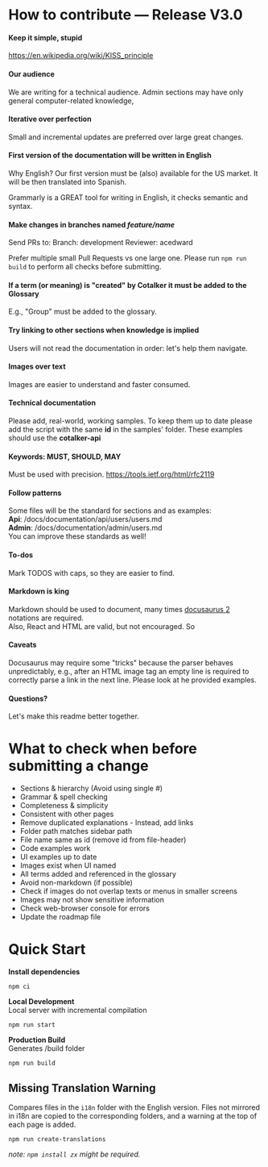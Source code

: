 # How to contribute — Release V3.0

#### Keep it simple, stupid
https://en.wikipedia.org/wiki/KISS_principle

#### Our audience
We are writing for a technical audience. 
Admin sections may have only general computer-related knowledge,

#### Iterative over perfection
Small and incremental updates are preferred over large great changes. 

#### First version of the documentation will be written in English
Why English? Our first version must be (also) available for the US market. 
It will be then translated into Spanish.

Grammarly is a GREAT tool for writing in English, it checks semantic and syntax.

#### Make changes in branches named _feature/name_ 
Send PRs to: 
Branch: development 
Reviewer: acedward 

Prefer multiple small Pull Requests vs one large one. 
Please run `npm run build` to perform all checks before submitting. 

#### If a term (or meaning) is "created" by Cotalker it must be added to the Glossary
E.g., "Group" must be added to the glossary.

#### Try linking to other sections when knowledge is implied
Users will not read the documentation in order: let's help them navigate.

#### Images over text
Images are easier to understand and faster consumed.

#### Technical documentation
Please add, real-world, working samples. 
To keep them up to date please add the script with the same __id__ in the samples' folder. 
These examples should use the __cotalker-api__ 

#### Keywords: MUST, SHOULD, MAY 
Must be used with precision. 
https://tools.ietf.org/html/rfc2119

#### Follow patterns 
Some files will be the standard for sections and as examples:  
__Api__: /docs/documentation/api/users/users.md  
__Admin__: /docs/documentation/admin/users.md  
You can improve these standards as well!  

#### To-dos
Mark TODOS with caps, so they are easier to find.

#### Markdown is king
Markdown should be used to document, many times [docusaurus 2](https://v2.docusaurus.io/) notations are required.  
Also, React and HTML are valid, but not encouraged. So   
  
#### Caveats
Docusaurus may require some "tricks" because the parser behaves unpredictably, e.g., after an HTML image tag an empty line is required  to correctly parse a link in the next line. Please look at he provided examples.

#### Questions?
Let's make this readme better together.

# What to check when before submitting a change
*  Sections & hierarchy (Avoid using single \#)
*  Grammar & spell checking
*  Completeness & simplicity
*  Consistent with other pages
*  Remove duplicated explanations - Instead, add links
*  Folder path matches sidebar path
*  File name same as id (remove id from file-header)
*  Code examples work
*  UI examples up to date
*  Images exist when UI named
*  All terms added and referenced in the glossary
*  Avoid non-markdown (if possible)
*  Check if images do not overlap texts or menus in smaller screens
*  Images may not show sensitive information
*  Check web-browser console for errors
*  Update the roadmap file

# Quick Start

__Install dependencies__  
```
npm ci
```
__Local Development__  
Local server with incremental compilation  
```
npm run start
```  

__Production Build__  
Generates /build folder
```
npm run build
```

## Missing Translation Warning
Compares files in the `i18n` folder with the English version. Files not mirrored in i18n are copied to the corresponding folders, and a warning at the top of each page is added.
```
npm run create-translations
```
_note: `npm install zx` might be required._